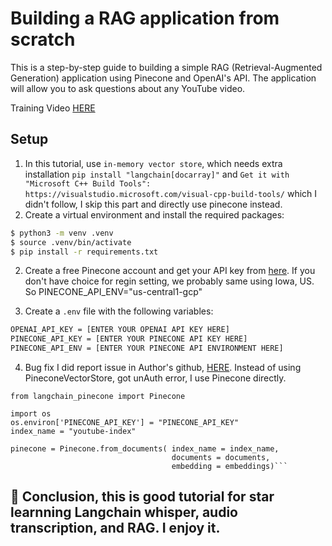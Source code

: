 # Building a RAG application from scratch

This is a step-by-step guide to building a simple RAG (Retrieval-Augmented Generation) application using Pinecone and OpenAI's API. The application will allow you to ask questions about any YouTube video.

Training Video [HERE](https://www.youtube.com/watch?v=BrsocJb-fAo&t=2098s&ab_channel=Underfitted)

## Setup

1. In this tutorial, use `in-memory vector store`, which needs extra installation `pip install "langchain[docarray]"` and `Get it with "Microsoft C++ Build Tools": https://visualstudio.microsoft.com/visual-cpp-build-tools/` which I didn't follow, I skip this part and directly use pinecone instead.
1. Create a virtual environment and install the required packages:

```bash
$ python3 -m venv .venv
$ source .venv/bin/activate
$ pip install -r requirements.txt
```

2. Create a free Pinecone account and get your API key from [here](https://www.pinecone.io/).
   If you don't have choice for regin setting, we probably same using Iowa, US. <br>
   So PINECONE_API_ENV="us-central1-gcp"

3. Create a `.env` file with the following variables:

```bash
OPENAI_API_KEY = [ENTER YOUR OPENAI API KEY HERE]
PINECONE_API_KEY = [ENTER YOUR PINECONE API KEY HERE]
PINECONE_API_ENV = [ENTER YOUR PINECONE API ENVIRONMENT HERE]
```

4. Bug fix
   I did report issue in Author's github, [HERE](https://github.com/svpino/youtube-rag/issues/2).
   Instead of using PineconeVectorStore, got unAuth error, I use Pinecone directly.

````Py
from langchain_pinecone import Pinecone

import os
os.environ['PINECONE_API_KEY'] = "PINECONE_API_KEY"
index_name = "youtube-index"

pinecone = Pinecone.from_documents( index_name = index_name,
                                    documents = documents,
                                    embedding = embeddings)```
````

## 💖 Conclusion, this is good tutorial for star learnning Langchain whisper, audio transcription, and RAG. I enjoy it.
